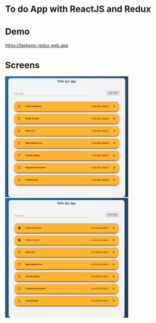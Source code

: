 # To do App with ReactJS and Redux

# Demo
https://taskapp-redux.web.app

# Screens
<img src='/images/img%201.png' width=400>
<img src='/images/img%202.png' width=400>

